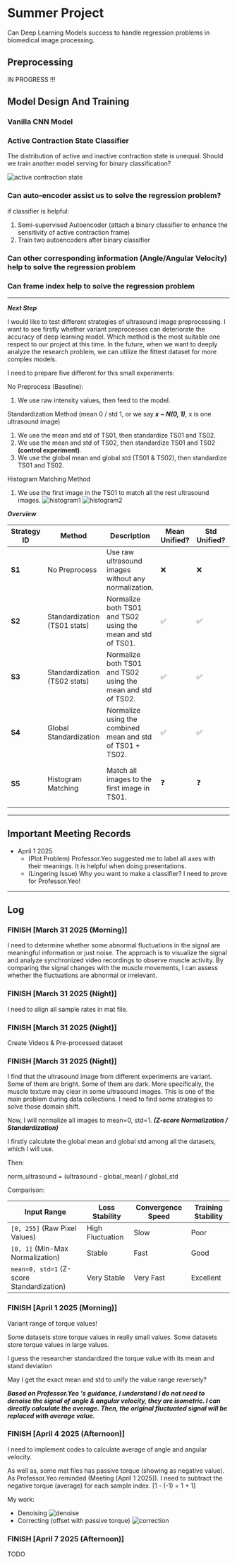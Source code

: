 # Summer Project
Can Deep Learning Models success to handle regression problems in biomedical image processing.

## Preprocessing

IN PROGRESS !!!


## Model Design And Training

### Vanilla CNN Model


### Active Contraction State Classifier

The distribution of active and inactive contraction state is unequal.
Should we train another model serving for binary classification?

![active contraction state](src/readme_source/active_contraction_state_idea.png)

### Can auto-encoder assist us to solve the regression problem?

if classifier is helpful:
1. Semi-supervised Autoencoder (attach a binary classifier to enhance the sensitivity of active contraction frame)
2. Train two autoencoders after binary classifier

### Can other corresponding information (Angle/Angular Velocity) help  to solve the regression problem


### Can frame index help to solve the regression problem

----
***Next Step***

I would like to test different strategies of ultrasound image preprocessing. I want to see firstly whether
variant preprocesses can deteriorate the accuracy of deep learning model. Which method is the most suitable
one respect to our project at this time. In the future, when we want to deeply analyze the research problem,
we can utilize the fittest dataset for more complex models.

I need to prepare five different for this small experiments:

No Preprocess (Baseline):
1. We use raw intensity values, then feed to the model.

Standardization Method (mean 0 / std 1, or we say ***x ~ N(0, 1)***, x is one ultrasound image)
1. We use the mean and std of TS01, then standardize TS01 and TS02.
2. We use the mean and std of TS02, then standardize TS01 and TS02 **(control experiment)**.
3. We use the global mean and global std (TS01 & TS02), then standardize TS01 and TS02.

Histogram Matching Method
1. We use the first image in the TS01 to match all the rest ultrasound images.
![histogram1](src/readme_source/histgram_compare_raw.png)
![histogram2](src/readme_source/histgram_compare_matched.png)

***Overview***

| Strategy ID | Method                        | Description                                                           | Mean Unified? | Std Unified? | Distribution Shape                | Notes                                             |
|-------------|-------------------------------|-----------------------------------------------------------------------|---------------|--------------|------------------------------------|---------------------------------------------------|
| **S1**      | No Preprocess                 | Use raw ultrasound images without any normalization.                 | ❌            | ❌           | Highly variant across subjects     | Baseline; may overfit to individual subjects      |
| **S2**      | Standardization (TS01 stats)  | Normalize both TS01 and TS02 using the mean and std of TS01.         | ✅            | ✅           | Matches TS01's standard Gaussian   | May introduce subject-specific bias               |
| **S3**      | Standardization (TS02 stats)  | Normalize both TS01 and TS02 using the mean and std of TS02.         | ✅            | ✅           | Matches TS02's standard Gaussian   | Control experiment to compare with S2             |
| **S4**      | Global Standardization        | Normalize using the combined mean and std of TS01 + TS02.            | ✅            | ✅           | Balanced Gaussian distribution     | Fair standardization?                             |
| **S5**      | Histogram Matching            | Match all images to the first image in TS01.                         | ❓            | ❓           | Matches the intensity shape of reference | More style-preserving, less sensitive to outliers |


----
## Important Meeting Records

- April 1 2025
  - (Plot Problem) Professor.Yeo suggested me to label all axes with their meanings. It is helpful when doing presentations.
  - (Lingering Issue) Why you want to make a classifier? I need to prove for Professor.Yeo!
 

----
## Log


### FINISH [March 31 2025 (Morning)]

I need to determine whether some abnormal fluctuations in the signal are meaningful information or just noise.
The approach is to visualize the signal and analyze synchronized video recordings to observe muscle activity.
By comparing the signal changes with the muscle movements, I can assess whether the fluctuations are abnormal or irrelevant.

### FINISH [March 31 2025 (Night)]

I need to align all sample rates in mat file.

### FINISH [March 31 2025 (Night)]

Create Videos & Pre-processed dataset

### FINISH [March 31 2025 (Night)]

I find that the ultrasound image from different experiments are variant. Some of them are bright.
Some of them are dark. More specifically, the muscle texture may clear in some ultrasound images.
This is one of the main problem during data collections. I need to find some strategies to solve those
domain shift.

Now, I will normalize all images to mean=0, std=1. ***(Z-score Normalization / Standardization)***

I firstly calculate the global mean and global std among all the datasets, which I will use.

Then:

norm_ultrasound = (ultrasound - global_mean) / global_std

Comparison:

| Input Range                        | Loss Stability | Convergence Speed | Training Stability |
|-----------------------------------|----------------|-------------------|--------------------|
| `[0, 255]` (Raw Pixel Values)     | High Fluctuation | Slow            | Poor               |
| `[0, 1]` (Min-Max Normalization)  | Stable          | Fast              | Good               |
| `mean=0, std=1` (Z-score Standardization) | Very Stable     | Very Fast         | Excellent          |


### FINISH [April 1 2025 (Morning)]

Variant range of torque values!

Some datasets store torque values in really small values.
Some datasets store torque values in large values.

I guess the researcher standardized the torque value with its mean and stand deviation

May I get the exact mean and std to unify the value range reversely?

***Based on Professor.Yeo 's guidance, I understand I do not need to denoise the signal of angle & angular velocity, they are isometric.
I can directly calculate the average. Then, the original fluctuated signal will be replaced with average value.***

### FINISH [April 4 2025 (Afternoon)]

I need to implement codes to calculate average of angle and angular velocity.

As well as, some mat files has passive torque (showing as negative value). As Professor.Yeo reminded (Meeting [April 1 2025]).
I need to subtract the negative torque (average) for each sample index. [1 - (-1) = 1 + 1]

My work:

- Denoising
![denoise](src/readme_source/comparison_active_contraction_state_idea.png)
- Correcting (offset with passive torque)
![correction](src/readme_source/corrected_comparison_active_contraction_state_idea.png)

### FINISH [April 7 2025 (Afternoon)]

TODO